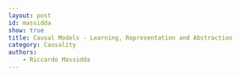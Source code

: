 ```yaml
---
layout: post
id: massidda
show: true
title: Causal Models - Learning, Representation and Abstraction
category: Causality
authors: 
    - Riccardo Massidda
---
```



